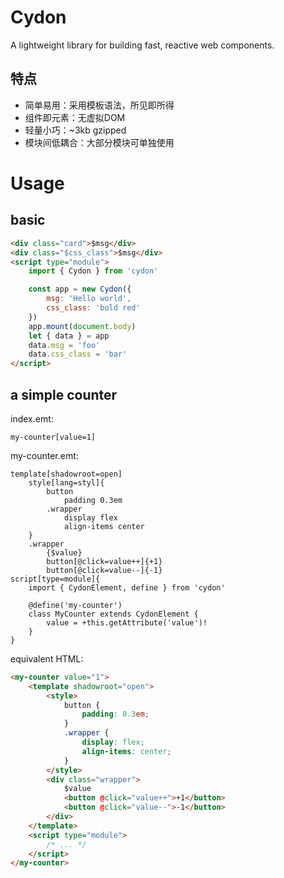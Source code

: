 # Cydon
A lightweight library for building fast, reactive web components.

## 特点
- 简单易用：采用模板语法，所见即所得
- 组件即元素：无虚拟DOM
- 轻量小巧：~3kb gzipped
- 模块间低耦合：大部分模块可单独使用

# Usage

## basic
```html
<div class="card">$msg</div>
<div class="$css_class">$msg</div>
<script type="module">
    import { Cydon } from 'cydon'

    const app = new Cydon({
        msg: 'Hello world',
        css_class: 'bold red'
    })
    app.mount(document.body)
    let { data } = app
    data.msg = 'foo'
    data.css_class = 'bar'
</script>
```

## a simple counter

index.emt:
```styl
my-counter[value=1]
```

my-counter.emt:
```styl
template[shadowroot=open]
	style[lang=styl]{
		button
			padding 0.3em
		.wrapper
			display flex
			align-items center
	}
	.wrapper
		{$value}
        button[@click=value++]{+1}
        button[@click=value--]{-1}
script[type=module]{
	import { CydonElement, define } from 'cydon'

	@define('my-counter')
	class MyCounter extends CydonElement {
		value = +this.getAttribute('value')!
	}
}
```
equivalent HTML:
```html
<my-counter value="1">
    <template shadowroot="open">
        <style>
            button {
                padding: 0.3em;
            }
            .wrapper {
                display: flex;
                align-items: center;
            }
        </style>
        <div class="wrapper">
            $value
            <button @click="value++">+1</button>
            <button @click="value--">-1</button>
        </div>
    </template>
    <script type="module">
        /* ... */
    </script>
</my-counter>
```

